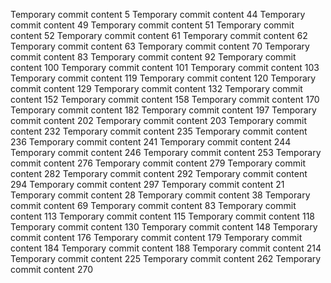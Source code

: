 Temporary commit content 5
Temporary commit content 44
Temporary commit content 49
Temporary commit content 51
Temporary commit content 52
Temporary commit content 61
Temporary commit content 62
Temporary commit content 63
Temporary commit content 70
Temporary commit content 83
Temporary commit content 92
Temporary commit content 100
Temporary commit content 101
Temporary commit content 103
Temporary commit content 119
Temporary commit content 120
Temporary commit content 129
Temporary commit content 132
Temporary commit content 152
Temporary commit content 158
Temporary commit content 170
Temporary commit content 182
Temporary commit content 197
Temporary commit content 202
Temporary commit content 203
Temporary commit content 232
Temporary commit content 235
Temporary commit content 236
Temporary commit content 241
Temporary commit content 244
Temporary commit content 246
Temporary commit content 253
Temporary commit content 276
Temporary commit content 279
Temporary commit content 282
Temporary commit content 292
Temporary commit content 294
Temporary commit content 297
Temporary commit content 21
Temporary commit content 28
Temporary commit content 38
Temporary commit content 69
Temporary commit content 83
Temporary commit content 113
Temporary commit content 115
Temporary commit content 118
Temporary commit content 130
Temporary commit content 148
Temporary commit content 176
Temporary commit content 179
Temporary commit content 184
Temporary commit content 188
Temporary commit content 214
Temporary commit content 225
Temporary commit content 262
Temporary commit content 270
